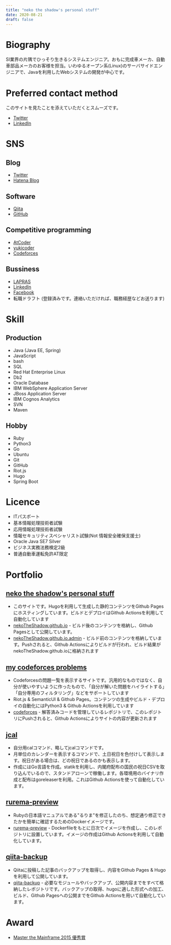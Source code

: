 ```yaml
---
title: "neko the shadow's personal stuff"
date: 2020-08-21
draft: false
---
```


# Biography

SI業界の片隅でひっそり生きるシステムエンジニア。おもに完成車メーカ、自動車部品メーカのお客様を担当。いわゆるオープン系(Linux)のサーバサイドエンジニアで、Javaを利用したWebシステムの開発が中心です。

# Preferred contact method 

このサイトを見たことを添えていただくとスムーズです。

-   [Twitter](https://twitter.com/neko_the_shadow)
-   [LinkedIn](https://www.linkedin.com/in/%E5%AD%9F-%E4%B8%AD%E6%9D%91-a78b44198/)

# SNS

## Blog

-   [Twitter](https://twitter.com/neko_the_shadow)
-   [Hatena Blog](http://nekotheshadow.hatenablog.com/)

## Software

-   [Qiita](https://qiita.com/neko_the_shadow)
-   [GitHub](https://github.com/nekoTheShadow)

## Competitive programming

-   [AtCoder](https://atcoder.jp/user/nekoTheShadow)
-   [yukicoder](https://yukicoder.me/users/2324)
-   [Codeforces](https://codeforces.com/profile/nekoTheShadow)

## Bussiness

-   [LAPRAS](https://lapras.com/public/3WQ8OHO)
-   [LinkedIn](https://www.linkedin.com/in/%E5%AD%9F-%E4%B8%AD%E6%9D%91-a78b44198/)
-   [Facebook](https://www.facebook.com/profile.php?id=100009423617657)
-   転職ドラフト (登録済みです。連絡いただければ、職務経歴などお送ります)

# Skill

## Production

-   Java (Java EE, Spring)
-   JavaScript
-   bash
-   SQL
-   Red Hat Enterprise Linux
-   Db2
-   Oracle Database
-   IBM WebSphere Application Server
-   JBoss Application Server
-   IBM Cognos Analytics
-   SVN
-   Maven

## Hobby

-   Ruby
-   Python3
-   Go
-   Ubuntu
-   Git
-   GitHub
-   Riot.js
-   Hugo
-   Spring Boot

# Licence

-   ITパスポート
-   基本情報処理技術者試験
-   応用情報処理技術者試験
-   情報セキュリティスペシャリスト試験(Not 情報安全確保支援士)
-   Oracle Java SE7 Silver
-   ビジネス実務法務検定2級
-   普通自動車運転免許AT限定

# Portfolio

## [neko the shadow's personal stuff](https://nekotheshadow.github.io/)

-   このサイトです。Hugoを利用して生成した静的コンテンツをGithub
    Pagesにホスティングしています。ビルドとデプロイはGithub
    Actionsを利用して自動化しています
-   [nekoTheShadow.github.io](https://github.com/nekoTheShadow/nekoTheShadow.github.io) - ビルド後のコンテンツを格納し、Github Pagesとして公開しています。
-   [nekoTheShadow.github.io.admin](https://github.com/nekoTheShadow/nekoTheShadow.github.io.admin) - ビルド前のコンテンツを格納しています。Pushされると、Github Actionsによりビルドが行われ、ビルド結果がnekoTheShadow.github.ioに格納されます

## [my codeforces problems](https://nekotheshadow.github.io/codeforces/)

-   Codeforcesの問題一覧を表示するサイトです。汎用的なものではなく、自分が使いやすいように作ったもので、「自分が解いた問題をハイライトする」「自分専用のフィルタリング」などをサポートしています
-   Riot.js & SemanticUI & Github Pages。コンテンツの生成やビルド・デプロイの自動化にはPython3 & Github Actionsを利用しています
-   [codeforces](https://github.com/nekoTheShadow/codeforces) - 解答済みコードを管理しているレポジトリで、このレポジトリにPushされると、Github Actionsによりサイトの内容が更新されます

## [jcal](https://github.com/nekoTheShadow/jcal)

-   自分用calコマンド、略してjcalコマンドです。
-   月単位のカレンダーを表示するコマンドで、土日祝日を色付けして表示します。祝日がある場合は、どの祝日であるのかも表示します。
-   作成にはGo言語を作成。statikを利用し、内閣府配布の国民の祝日CSVを取り込んでいるので、スタンドアローンで稼働します。各環境用のバイナリ作成と配布はgoreleaserを利用。これはGithub Actionsを使って自動化しています。

## [rurema-preview](https://github.com/nekoTheShadow/rurema-preview)

-   Rubyの日本語マニュアルである"るりま"を修正したのち、想定通り修正できたかを簡単に確認するためのDockerイメージです。
-   [rurema-preview](https://github.com/users/nekoTheShadow/packages/container/rurema-preview/30180) - Dockerfileをもとに日次でイメージを作成し、このレポジトリに設置しています。イメージの作成はGithub Actionsを利用して自動化しています。

## [qiita-backup](https://nekotheshadow.github.io/qiita-backup/)

- Qiitaに投稿した記事のバックアップを取得し、内容をGithub Pages & Hugoを利用して公開しています。
- [qiita-backup](https://github.com/nekoTheShadow/qiita-backup) - 必要なモジュールやバックアップ、公開内容までをすべて格納したレポジトリです。バックアップの取得、hugoに適した形式への加工、ビルド、Github Pagesへの公開までをGithub Actionsを用いて自動化しています。

# Award

-   [Master the Mainframe 2015 優秀賞](https://www.ibm.com/jp-ja/it-infrastructure/z/learn/master-the-mainframe-past-championship)
